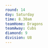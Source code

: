```yaml
---
round: 14
day: Saturday
time: 8.30am
teamHome: Dragons
teamAway: Cubs
diamond: 9
division: U8
---
```

